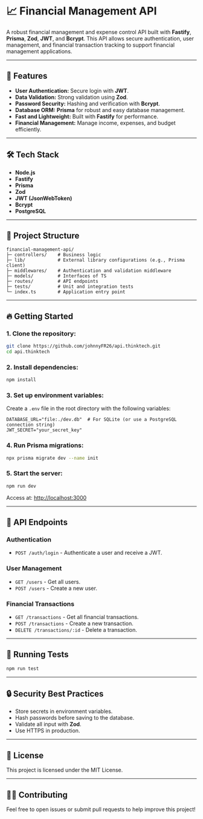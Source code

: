 # 📈 Financial Management API

A robust financial management and expense control API built with **Fastify**, **Prisma**, **Zod**, **JWT**, and **Bcrypt**. This API allows secure authentication, user management, and financial transaction tracking to support financial management applications.

---

## 🚀 Features
- **User Authentication:** Secure login with **JWT**.
- **Data Validation:** Strong validation using **Zod**.
- **Password Security:** Hashing and verification with **Bcrypt**.
- **Database ORM:** **Prisma** for robust and easy database management.
- **Fast and Lightweight:** Built with **Fastify** for performance.
- **Financial Management:** Manage income, expenses, and budget efficiently.

---

## 🛠️ Tech Stack
- **Node.js**
- **Fastify**
- **Prisma**
- **Zod**
- **JWT (JsonWebToken)**
- **Bcrypt**
- **PostgreSQL**

---

## 📂 Project Structure
```
financial-management-api/
├─ controllers/    # Business logic
├─ lib/            # External library configurations (e.g., Prisma client)
├─ middlewares/    # Authentication and validation middleware
├─ models/         # Interfaces of TS
├─ routes/         # API endpoints
├─ tests/          # Unit and integration tests
└─ index.ts        # Application entry point
```

---

## 🔥 Getting Started
### 1. **Clone the repository:**
```sh
git clone https://github.com/johnnyFR26/api.thinktech.git
cd api.thinktech
```

### 2. **Install dependencies:**
```sh
npm install
```

### 3. **Set up environment variables:**
Create a `.env` file in the root directory with the following variables:
```env
DATABASE_URL="file:./dev.db"  # For SQLite (or use a PostgreSQL connection string)
JWT_SECRET="your_secret_key"
```

### 4. **Run Prisma migrations:**
```sh
npx prisma migrate dev --name init
```

### 5. **Start the server:**
```sh
npm run dev
```
Access at: [http://localhost:3000](http://localhost:3000)

---

## 🚦 **API Endpoints**
### Authentication
- `POST /auth/login` - Authenticate a user and receive a JWT.

### User Management
- `GET /users` - Get all users.
- `POST /users` - Create a new user.

### Financial Transactions
- `GET /transactions` - Get all financial transactions.
- `POST /transactions` - Create a new transaction.
- `DELETE /transactions/:id` - Delete a transaction.

---

## 🧪 **Running Tests**
```sh
npm run test
```

---

## 🔒 **Security Best Practices**
- Store secrets in environment variables.
- Hash passwords before saving to the database.
- Validate all input with **Zod**.
- Use HTTPS in production.

---

## 📄 **License**
This project is licensed under the MIT License.

---

## 👨‍💻 **Contributing**
Feel free to open issues or submit pull requests to help improve this project!

